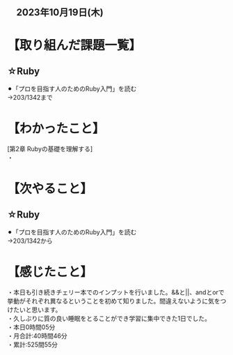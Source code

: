 ## 　2023年10月19日(木)
# 【取り組んだ課題一覧】
## ☆Ruby
⚫︎「プロを目指す人のためのRuby入門」を読む<br>
→203/1342まで<br>
# 【わかったこと】
[第2章 Rubyの基礎を理解する]<br>
・<br>
# 【次やること】
## ☆Ruby
⚫︎「プロを目指す人のためのRuby入門」を読む<br>
→203/1342から<br>
# 【感じたこと】
・本日も引き続きチェリー本でのインプットを行いました。&&と||、andとorで挙動がそれぞれ異なるということを初めて知りました。間違えないように気をつけたいと思います。<br>
・久しぶりに質の良い睡眠をとることができ学習に集中できた1日でした。<br>
・本日0時間05分<br>
・月合計:40時間46分<br>
・累計:525間55分<br>

